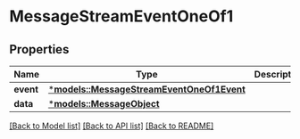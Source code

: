 # MessageStreamEventOneOf1

## Properties
Name | Type | Description | Notes
------------ | ------------- | ------------- | -------------
**event** | [***models::MessageStreamEventOneOf1Event**](MessageStreamEvent_oneOf_1_event.md) |  | 
**data** | [***models::MessageObject**](MessageObject.md) |  | 

[[Back to Model list]](../README.md#documentation-for-models) [[Back to API list]](../README.md#documentation-for-api-endpoints) [[Back to README]](../README.md)


